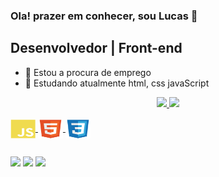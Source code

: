 ### Ola! prazer em conhecer, sou Lucas 👋
## Desenvolvedor | Front-end 

- 🔭 Estou a procura de emprego
- 🌱 Estudando atualmente html, css javaScript

<div align="center">
  <a href="https://github.com/LucasAbreu09">
  <img height="180em" src="https://github-readme-stats.vercel.app/api?username=LucasAbreu09&show_icons=true&theme=dracula&include_all_commits=true&count_private=true"/>
  <img height="180em" src="https://github-readme-stats.vercel.app/api/top-langs/?username=LucasAbreu09&layout=compact&langs_count=7&theme=dracula"/>
</div>
  
 <div style="display: inline_block"><br>
  <img align="center" alt="lucas-Js" height="30" width="40" src="https://raw.githubusercontent.com/devicons/devicon/master/icons/javascript/javascript-plain.svg">
  <img align="center" alt="lucas-HTML" height="30" width="40" src="https://raw.githubusercontent.com/devicons/devicon/master/icons/html5/html5-original.svg">
  <img align="center" alt="lucas-CSS" height="30" width="40" src="https://raw.githubusercontent.com/devicons/devicon/master/icons/css3/css3-original.svg">
</div> 
  
  ##
  
  <div>
    <a href="https://www.linkedin.com/in/lucas-abreu-cortes/" target="_blank"><img src="https://img.shields.io/badge/-LinkedIn-%230077B5?style=for-the-badge&logo=linkedin&logoColor=white" target="_blank"></a>
    <a href = "mailto:lucasabreu.c18@gmail.com"><img src="https://img.shields.io/badge/-Gmail-%23333?style=for-the-badge&logo=gmail&logoColor=white" target="_blank"></a>
    <a href = "href=tel:+5534992252822"><img src="https://img.shields.io/badge/WhatsApp-25D366?style=for-the-badge&logo=whatsapp&logoColor=white"></a>
  </div>
  

